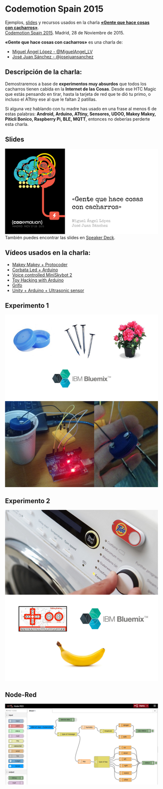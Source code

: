# Codemotion Spain 2015

Ejemplos, [slides][11] y recursos usados en la charla **[«Gente que hace cosas con cacharros»][1]**.  
[Codemotion Spain 2015][2]. Madrid, 28 de Noviembre de 2015.

**«Gente que hace cosas con cacharros»** es una charla de: 
- [Miguel Ángel López  - @MiguelAngel_LV][3]
- [José Juan Sánchez - @josejuansanchez][4]

## Descripción de la charla:

Demostraremos a base de **experimentos muy absurdos** que todos los cacharros tienen cabida en la **Internet de las Cosas**. 
Desde ese HTC Magic que estás pensando en tirar, hasta la tarjeta de red que te dió tu primo, o incluso el ATtiny ese al que le faltan 2 patillas.

Si alguna vez hablando con tu madre has usado en una frase al menos 6 de estas palabras: 
**Android, Arduino, ATtiny, Sensores, UDOO, Makey Makey, Piticli Bonico, Raspberry Pi, BLE, MQTT**, entonces no deberías perderte esta charla.

## Slides

[![](resources/cover.png?raw=true)][11]  
También puedes encontrar las slides en [Speaker Deck][11].

## Vídeos usados en la charla: 
* [Makey Makey + Protocoder][5]
* [Corbata Led + Arduino][6]
* [Voice controlled MiniSkybot 2][7] 
* [Toy Hacking with Arduino][8] 
* [Grifo][9]
* [Unity + Arduino + Ultrasonic sensor][10]


[1]: http://2015.codemotion.es/agenda.html#5699289732874240/43004009
[2]: http://2015.codemotion.es
[3]: http://twitter.com/MiguelAngel_LV
[4]: http://twitter.com/josejuansanchez
[5]: https://www.youtube.com/watch?v=HVs_Mmu2jhY 
[6]: https://www.youtube.com/watch?v=-wGTGrFWI_0 
[7]: https://www.youtube.com/watch?v=tZbb-6FMFSw 
[8]: https://www.youtube.com/watch?v=YxQ4TBid01g 
[9]: https://vimeo.com/141407573 
[10]: https://www.youtube.com/watch?v=cMYkwnPLnLU
[11]: https://speakerdeck.com/josejuansanchez/gente-que-hace-cosas-con-cacharros

## Experimento 1

![](resources/exp01-00.png)
![](resources/exp01-01.png)

## Experimento 2

![](resources/exp02-00.png)
![](resources/exp02-01.png)

## Node-Red

![](node-red/screenshot.png)
